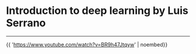 
# Introduction to deep learning by Luis Serrano

---

{{ 'https://www.youtube.com/watch?v=BR9h47Jtqyw' | noembed}}



